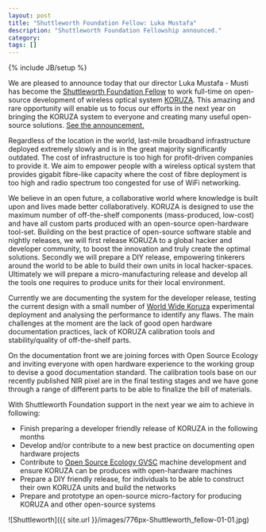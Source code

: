 ```yaml
---
layout: post
title: "Shuttleworth Foundation Fellow: Luka Mustafa"
description: "Shuttleworth Foundation Fellowship announced."
category: 
tags: []
---
```

{% include JB/setup %}

We are pleased to announce today that our director Luka Mustafa - Musti has become the [Shuttleworth Foundation Fellow](https://shuttleworthfoundation.org/fellows/luka-mustafa/) to work full-time on open-source development of wireless optical system [KORUZA](www.koruza.net). This amazing and rare opportunity will enable us to focus our efforts in the next year on bringing the KORUZA system to everyone and creating many useful open-source solutions. [See the announcement.](https://shuttleworthfoundation.org/thinking/thinking-luka-mustafa/)

Regardless of the location in the world, last-mile broadband infrastructure deployed extremely slowly and is in the great majority significantly outdated. The cost of infrastructure is too high for profit-driven companies to provide it. We aim to empower people with a wireless optical system that provides gigabit fibre-like capacity where the cost of fibre deployment is too high and radio spectrum too congested for use of WiFi networking. 

We believe in an open future, a collaborative world where knowledge is built upon and lives made better collaboratively. KORUZA is designed to use the maximum number of off-the-shelf components (mass-produced, low-cost) and have all custom parts produced with an open-source open-hardware tool-set. Building on the best practice of open-source software stable and nightly releases, we will first release KORUZA to a global hacker and developer community, to boost the innovation and truly create the optimal solutions. Secondly we will prepare a DIY release, empowering tinkerers around the world to be able to build their own units in local hacker-spaces. Ultimately we will prepare a micro-manufacturing release and develop all the tools one requires to produce units for their local environment.

Currently we are documenting the system for the developer release, testing the current design with a small number of [World Wide Koruza](http://koruza.net/WorldWideExperiment) experimental deployment and analysing the performance to identify any flaws. The main challenges at the moment are the lack of good open hardware documentation practices, lack of KORUZA calibration tools and stability/quality of off-the-shelf parts.

On the documentation front we are joining forces with Open Source Ecology and inviting everyone with open hardware experience to the working group to devise a good documentation standard. The calibration tools base on our recently published NIR pixel are in the final testing stages and we have gone through a range of different parts to be able to finalize the bill of materials.

With Shuttleworth Foundation support in the next year we aim to achieve in following:

 * Finish preparing a developer friendly release of KORUZA in the following months
 * Develop and/or contribute to a new best practice on documenting open hardware projects
 * Contribute to [Open Source Ecology GVSC](http://opensourceecology.org/gvcs/) machine development and ensure KORUZA can be produces with open-hardware machines
 * Prepare a DIY friendly release, for individuals to be able to construct their own KORUZA units and build the networks
 * Prepare and prototype an open-source micro-factory for producing KORUZA and other open-source systems
 
 ![Shuttleworth]({{ site.url }}/images/776px-Shuttleworth_fellow-01-01.jpg)